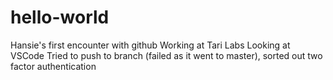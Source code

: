 # hello-world
Hansie's first encounter with github
Working at Tari Labs
Looking at VSCode
Tried to push to branch (failed as it went to master), sorted out two factor authentication